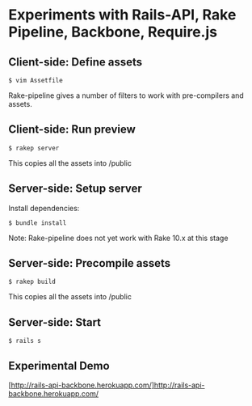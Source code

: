 Experiments with Rails-API, Rake Pipeline, Backbone, Require.js
================================================================

Client-side: Define assets
---------------------------

    $ vim Assetfile

Rake-pipeline gives a number of filters to work with pre-compilers and assets.


Client-side: Run preview
-------------------------

    $ rakep server

This copies all the assets into /public


Server-side: Setup server
-------------------------

Install dependencies:

    $ bundle install

Note: Rake-pipeline does not yet work with Rake 10.x at this stage

Server-side: Precompile assets
-------------------------------

    $ rakep build

This copies all the assets into /public

Server-side: Start
-------------------

    $ rails s

Experimental Demo
------------------
  [http://rails-api-backbone.herokuapp.com/]http://rails-api-backbone.herokuapp.com/
